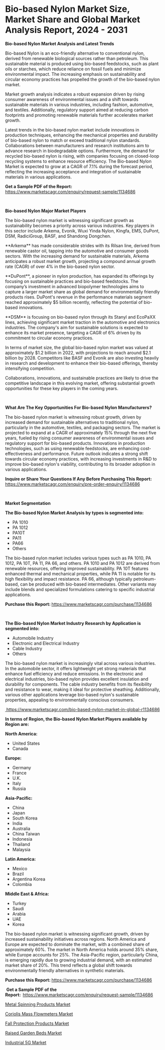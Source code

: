 <p><h1>Bio-based Nylon Market Size, Market Share and Global Market Analysis Report, 2024 - 2031</h1></p><p><strong>Bio-based Nylon Market Analysis and Latest Trends</strong></p>
<p><p>Bio-based Nylon is an eco-friendly alternative to conventional nylon, derived from renewable biological sources rather than petroleum. This sustainable material is produced using bio-based feedstocks, such as plant oils or starches, which reduce reliance on fossil fuels and minimize environmental impact. The increasing emphasis on sustainability and circular economy practices has propelled the growth of the bio-based nylon market.</p><p>Market growth analysis indicates a robust expansion driven by rising consumer awareness of environmental issues and a shift towards sustainable materials in various industries, including fashion, automotive, and textiles. Additionally, regulatory support aimed at reducing carbon footprints and promoting renewable materials further accelerates market growth.</p><p>Latest trends in the bio-based nylon market include innovations in production techniques, enhancing the mechanical properties and durability of bio-based nylon to match or exceed traditional nylon standards. Collaborations between manufacturers and research institutions aim to advance research in biodegradable options. Furthermore, the demand for recycled bio-based nylon is rising, with companies focusing on closed-loop recycling systems to enhance resource efficiency. The Bio-based Nylon Market is expected to grow at a CAGR of 7.1% during the forecast period, reflecting the increasing acceptance and integration of sustainable materials in various applications.</p></p>
<p><strong>Get a Sample PDF of the Report:&nbsp;</strong> <a href="https://www.marketscagr.com/enquiry/request-sample/1134686?utm_campaign=1869&utm_medium=2&utm_source=Github&utm_content=ia&utm_term=18122024&utm_id=bio-based-nylon">https://www.marketscagr.com/enquiry/request-sample/1134686</a></p>
<p>&nbsp;</p>
<p><strong>Bio-based Nylon Major Market Players</strong></p>
<p><p>The bio-based nylon market is witnessing significant growth as sustainability becomes a priority across various industries. Key players in this sector include Arkema, Evonik, Wuxi Yinda Nylon, Kingfa, EMS, DuPont, DSM, RadiciGroup, BASF, and Shandong Dongchen.</p><p>**Arkema** has made considerable strides with its Rilsan line, derived from renewable castor oil, tapping into the automotive and consumer goods sectors. With the increasing demand for sustainable materials, Arkema anticipates a robust market growth, projecting a compound annual growth rate (CAGR) of over 4% in the bio-based nylon sector.</p><p>**DuPont**, a pioneer in nylon production, has expanded its offerings by focusing on sustainable practices and bio-based feedstocks. The company’s investment in advanced biopolymer technologies aims to capture a larger market share as global demand for environmentally friendly products rises. DuPont's revenue in the performance materials segment reached approximately $5 billion recently, reflecting the potential of bio-based innovations.</p><p>**DSM** is focusing on bio-based nylon through its Stanyl and EcoPaXX lines, achieving significant market traction in the automotive and electronics industries. The company's aim for sustainable solutions is expected to enhance its market presence, targeting a CAGR of 6% driven by its commitment to circular economy practices.</p><p>In terms of market size, the global bio-based nylon market was valued at approximately $1.2 billion in 2022, with projections to reach around $2.1 billion by 2028. Competitors like BASF and Evonik are also investing heavily in research and development to enhance their bio-based offerings, thereby intensifying competition.</p><p>Collaborations, innovations, and sustainable practices are likely to drive the competitive landscape in this evolving market, offering substantial growth opportunities for these key players in the coming years.</p></p>
<p>&nbsp;</p>
<p><strong>What Are The Key Opportunities For Bio-based Nylon Manufacturers?</strong></p>
<p><p>The bio-based nylon market is witnessing robust growth, driven by increased demand for sustainable alternatives to traditional nylon, particularly in the automotive, textiles, and packaging sectors. The market is projected to expand at a CAGR of approximately 15% through the next five years, fueled by rising consumer awareness of environmental issues and regulatory support for bio-based products. Innovations in production technologies, such as using renewable feedstocks, are enhancing cost-effectiveness and performance. Future outlook indicates a strong shift towards circular economy practices, with increasing investments in R&D to improve bio-based nylon's viability, contributing to its broader adoption in various applications.</p></p>
<p><strong>Inquire or Share Your Questions If Any Before Purchasing This Report:</strong> <a href="https://www.marketscagr.com/enquiry/pre-order-enquiry/1134686?utm_campaign=1869&utm_medium=2&utm_source=Github&utm_content=ia&utm_term=18122024&utm_id=bio-based-nylon">https://www.marketscagr.com/enquiry/pre-order-enquiry/1134686</a></p>
<p>&nbsp;</p>
<p><strong>Market Segmentation</strong></p>
<p><strong>The Bio-based Nylon Market Analysis by types is segmented into:</strong></p>
<p><ul><li>PA 1010</li><li>PA 1012</li><li>PA10T</li><li>PA11</li><li>PA66</li><li>Others</li></ul></p>
<p><p>The bio-based nylon market includes various types such as PA 1010, PA 1012, PA 10T, PA 11, PA 66, and others. PA 1010 and PA 1012 are derived from renewable resources, offering improved sustainability. PA 10T features enhanced thermal and mechanical properties, while PA 11 is notable for its high flexibility and impact resistance. PA 66, although typically petroleum-based, can be produced with bio-based intermediates. Other variants may include blends and specialized formulations catering to specific industrial applications.</p></p>
<p><strong>Purchase this Report:&nbsp;</strong><a href="https://www.marketscagr.com/purchase/1134686?utm_campaign=1869&utm_medium=2&utm_source=Github&utm_content=ia&utm_term=18122024&utm_id=bio-based-nylon">https://www.marketscagr.com/purchase/1134686</a></p>
<p>&nbsp;</p>
<p><strong>The Bio-based Nylon Market Industry Research by Application is segmented into:</strong></p>
<p><ul><li>Automobile Industry</li><li>Electronic and Electrical Industry</li><li>Cable Industry</li><li>Others</li></ul></p>
<p><p>The bio-based nylon market is increasingly vital across various industries. In the automobile sector, it offers lightweight yet strong materials that enhance fuel efficiency and reduce emissions. In the electronic and electrical industries, bio-based nylon provides excellent insulation and durability for components. The cable industry benefits from its flexibility and resistance to wear, making it ideal for protective sheathing. Additionally, various other applications leverage bio-based nylon's sustainable properties, appealing to environmentally conscious consumers.</p></p>
<p><a href="https://www.marketscagr.com/bio-based-nylon-market-in-global-r1134686?utm_campaign=1869&utm_medium=2&utm_source=Github&utm_content=ia&utm_term=18122024&utm_id=bio-based-nylon">&nbsp;https://www.marketscagr.com/bio-based-nylon-market-in-global-r1134686</a></p>
<p><strong>In terms of Region, the Bio-based Nylon Market Players available by Region are:</strong></p>
<p>
    <p> <strong> North America: </strong>
        <ul>
            <li>United States</li>
            <li>Canada</li>
        </ul>
        </p> 
    <p> <strong> Europe: </strong>
        <ul>
            <li>Germany</li>
            <li>France</li>
            <li>U.K.</li>
            <li>Italy</li>
            <li>Russia</li>
        </ul>
        </p> 
    <p> <strong> Asia-Pacific: </strong>
        <ul>
            <li>China</li>
            <li>Japan</li>
            <li>South Korea</li>
            <li>India</li>
            <li>Australia</li>
            <li>China Taiwan</li>
            <li>Indonesia</li>
            <li>Thailand</li>
            <li>Malaysia</li>
        </ul>
        </p> 
    <p> <strong> Latin America: </strong>
        <ul>
            <li>Mexico</li>
            <li>Brazil</li>
            <li>Argentina Korea</li>
            <li>Colombia</li>
        </ul>
        </p> 
    <p> <strong> Middle East & Africa: </strong>
        <ul>
            <li>Turkey</li>
            <li>Saudi</li>
            <li>Arabia</li>
            <li>UAE</li>
            <li>Korea</li>
        </ul>
    </p>
    </p>
<p><p>The bio-based nylon market is witnessing significant growth, driven by increased sustainability initiatives across regions. North America and Europe are expected to dominate the market, with a combined share of approximately 60%. The market in North America holds around 35% share, while Europe accounts for 25%. The Asia-Pacific region, particularly China, is emerging rapidly due to growing industrial demand, with an estimated market share of 20%. This trend reflects a global shift towards environmentally friendly alternatives in synthetic materials.</p></p>
<p><strong>Purchase this Report: </strong><a href="https://www.marketscagr.com/purchase/1134686?utm_campaign=1869&utm_medium=2&utm_source=Github&utm_content=ia&utm_term=18122024&utm_id=bio-based-nylon">https://www.marketscagr.com/purchase/1134686</a></p>
<p>&nbsp;<strong>Get a Sample PDF of the Report:&nbsp;&nbsp;</strong><a href="https://www.marketscagr.com/enquiry/request-sample/1134686?utm_campaign=1869&utm_medium=2&utm_source=Github&utm_content=ia&utm_term=18122024&utm_id=bio-based-nylon">https://www.marketscagr.com/enquiry/request-sample/1134686</a></p>
<p><strong></strong></p>
<p><p><a href="https://www.linkedin.com/pulse/metal-spinning-products-market-size-overview-comprehensive-industry-tjzsf?utm_campaign=1869&utm_medium=2&utm_source=Github&utm_content=ia&utm_term=18122024&utm_id=bio-based-nylon">Metal Spinning Products Market</a></p><p><a href="https://www.linkedin.com/pulse/coriolis-mass-flowmeters-market-analysis-report-2024-2031-sales-1wbnf?utm_campaign=1869&utm_medium=2&utm_source=Github&utm_content=ia&utm_term=18122024&utm_id=bio-based-nylon">Coriolis Mass Flowmeters Market</a></p><p><a href="https://www.linkedin.com/pulse/projected-revenue-market-growth-fall-protection-products-53-cagr-ciexf?utm_campaign=1869&utm_medium=2&utm_source=Github&utm_content=ia&utm_term=18122024&utm_id=bio-based-nylon">Fall Protection Products Market</a></p><p><a href="https://www.linkedin.com/pulse/insightful-raised-garden-beds-market-report-analyzing-industry-gfwof?utm_campaign=1869&utm_medium=2&utm_source=Github&utm_content=ia&utm_term=18122024&utm_id=bio-based-nylon">Raised Garden Beds Market</a></p><p><a href="https://www.linkedin.com/pulse/industrial-5g-market-overview-industry-growth-worth-projected-4kn7e?utm_campaign=1869&utm_medium=2&utm_source=Github&utm_content=ia&utm_term=18122024&utm_id=bio-based-nylon">Industrial 5G Market</a></p></p>